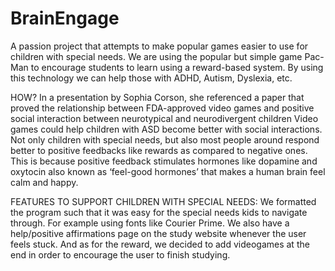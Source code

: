 # BrainEngage
A passion project that attempts to make popular games easier to use for children with special needs. We are using the popular but simple game Pac-Man to encourage students to learn using a reward-based system.  By using this technology we can help those with ADHD, Autism, Dyslexia, etc. 

HOW?
In a presentation by Sophia Corson, she referenced a paper that proved the relationship between FDA-approved video games and positive social interaction between neurotypical and neurodivergent children Video games could help children with ASD become better with social interactions. Not only children with special needs, but also most people around respond better to positive feedbacks like rewards as compared to negative ones. This is because positive feedback stimulates hormones like dopamine and oxytocin also known as ‘feel-good hormones’ that makes a human brain feel calm and happy. 

FEATURES TO SUPPORT CHILDREN WITH SPECIAL NEEDS: 
We formatted the program such that it was easy for the special needs kids to navigate through. For example using fonts like Courier Prime. We also have a help/positive affirmations page on the study website whenever the user feels stuck. And as for the reward, we decided to add videogames at the end in order to encourage the user to finish studying.



